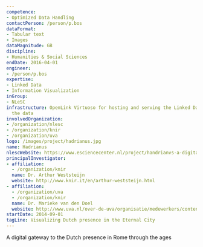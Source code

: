 ```yaml
---
competence:
- Optimized Data Handling
contactPerson: /person/p.bos
dataFormat:
- Tabular text
- Images
dataMagnitude: GB
discipline:
- Humanities & Social Sciences
endDate: 2016-04-01
engineer:
- /person/p.bos
expertise:
- Linked Data
- Information Visualization
inGroup:
- NLeSC
infrastructure: OpenLink Virtuoso for hosting and serving the Linked Data view on
  the data
involvedOrganization:
- /organization/nlesc
- /organization/knir
- /organization/uva
logo: /images/project/hadrianus.jpg
name: Hadrianus
nlescWebsite: https://www.esciencecenter.nl/project/handrianvs-a-digital-gateway-to-the-dutch-presence-in-rome-through-the-ages
principalInvestigator:
- affiliation:
  - /organization/knir
  name: Dr. Arthur Weststeijn
  website: http://www.knir.it/en/arthur-weststeijn.html
- affiliation:
  - /organization/uva
  - /organization/knir
  name: Dr. Marieke van den Doel
  website: http://www.uva.nl/over-de-uva/organisatie/medewerkers/content/d/o/m.j.e.vandendoel/m.j.e.vandendoel.html
startDate: 2014-09-01
tagLine: Visualizing Dutch presence in the Eternal City
---
```

A digital gateway to the Dutch presence in Rome through the ages
